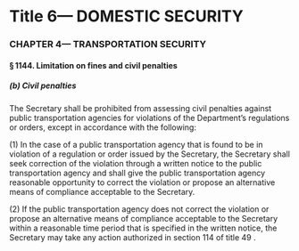
# Title 6— DOMESTIC SECURITY
### CHAPTER 4— TRANSPORTATION SECURITY
#### § 1144. Limitation on fines and civil penalties
##### (b) Civil penalties

The Secretary shall be prohibited from assessing civil penalties against public transportation agencies for violations of the Department’s regulations or orders, except in accordance with the following:

(1) In the case of a public transportation agency that is found to be in violation of a regulation or order issued by the Secretary, the Secretary shall seek correction of the violation through a written notice to the public transportation agency and shall give the public transportation agency reasonable opportunity to correct the violation or propose an alternative means of compliance acceptable to the Secretary.

(2) If the public transportation agency does not correct the violation or propose an alternative means of compliance acceptable to the Secretary within a reasonable time period that is specified in the written notice, the Secretary may take any action authorized in section 114 of title 49 .
